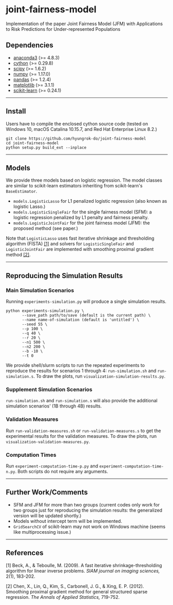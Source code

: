 # joint-fairness-model
Implementation of the paper Joint Fairness Model (JFM) with Applications to Risk Predictions for Under-represented Populations

## Dependencies
- [anaconda3](https://www.anaconda.com/download/) (>= 4.8.3)
- [cython](https://cython.org/) (>= 0.29.8)
- [scipy](https://www.scipy.org/) (>= 1.6.2)
- [numpy](https://numpy.org/) (>= 1.17.0)
- [pandas](https://pandas.pydata.org/) (>= 1.2.4)
- [matplotlib](https://matplotlib.org/) (>= 3.1.1)
- [scikit-learn](https://scikit-learn.org/) (>= 0.24.1)

---

## Install
Users have to compile the enclosed cython source code (tested on Windows 10, macOS Catalina 10.15.7, and Red Hat Enterprise Linux 8.2.)
```
git clone https://github.com/hyungrok-do/joint-fairness-model
cd joint-fairness-model
python setup.py build_ext --inplace
```

---

## Models
We provide three models based on logistic regression. The model classes are similar to scikit-learn estimators inheriting from scikit-learn's ```BaseEstimator```.
- ``` models.LogisticLasso ``` for L1 penalized logistic regression (also known as logistic Lasso.)
- ``` models.LogisticSingleFair ``` for the single fairness model (SFM): a logistic regression penalized by L1 penalty and fairness penalty.
- ``` models.LogisticJointFair ``` for the joint fairness model (JFM): the proposed method (see paper.)

Note that ```LogisticLasso``` uses fast iterative shrinkage and thresholding algorithm (FISTA) [[1]](#1) and solvers for ```LogisticSingleFair``` and ```LogisticJointFair``` are implemented with smoothing proximal gradient method [[2]](#2).

---

## Reproducing the Simulation Results
### Main Simulation Scenarios
Running ```experiments-simulation.py``` will produce a single simulation results.

```
python experiments-simulation.py \
       --save_path path/to/save (default is the current path) \
       --name name-of-simulation (default is 'untitled') \
       --seed 55 \
       --p 100 \
       --q 40 \
       --r 20 \
       --n1 500 \
       --n2 200 \
       --b -10 \
       --t 0
```

We provide shell/slurm scripts to run the repeated experiments to reproduce the results for scenarios 1 through 4: ```run-simulation.sh``` and ```run-simulation.s```. To draw the plots, run ```visualization-simulation-results.py```.

### Supplement Simulation Scenarios
```run-simulation.sh``` and ```run-simulation.s``` will also provide the additional simulation scenarios' (1B through 4B) results.

### Validation Measures
Run ```run-validation-measures.sh``` or ```run-validation-measures.s``` to get the experimental results for the validation measures. To draw the plots, run ```visualization-validation-measures.py```.

### Computation Times
Run ```experiment-computation-time-p.py``` and ```experiment-computation-time-n.py```. Both scripts do not require any arguments.

---

## Further Work/Comments
- SFM and JFM for more than two groups (current codes only work for two groups just for reproducing the simulation results: the generalized version will be updated shortly.)
- Models without intercept term will be implemented.
- ```GridSearchCV``` of scikit-learn may not work on Windows machine (seems like multiprocessing issue.)

---

## References

<a id="1">[1]</a> Beck, A., & Teboulle, M. (2009). A fast iterative shrinkage-thresholding algorithm for linear inverse problems. <em>SIAM journal on imaging sciences,</em> 2(1), 183-202.

<a id="2">[2]</a> Chen, X., Lin, Q., Kim, S., Carbonell, J. G., & Xing, E. P. (2012). Smoothing proximal gradient method for general structured sparse regression. <em>The Annals of Applied Statistics,</em> 719-752.
